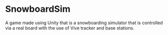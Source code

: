 # SnowboardSim
A game made using Unity that is a snowboarding simulator that is controlled via a real board with the use of Vive tracker and base stations.
